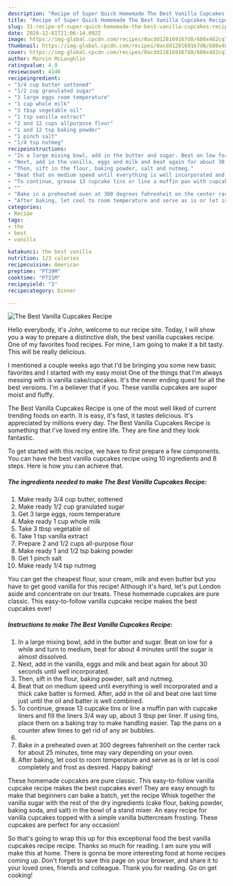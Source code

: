 ```yaml
---
description: "Recipe of Super Quick Homemade The Best Vanilla Cupcakes Recipe"
title: "Recipe of Super Quick Homemade The Best Vanilla Cupcakes Recipe"
slug: 31-recipe-of-super-quick-homemade-the-best-vanilla-cupcakes-recipe
date: 2020-12-01T21:06:14.092Z
image: https://img-global.cpcdn.com/recipes/0acdd128169167d8/680x482cq70/the-best-vanilla-cupcakes-recipe-recipe-main-photo.jpg
thumbnail: https://img-global.cpcdn.com/recipes/0acdd128169167d8/680x482cq70/the-best-vanilla-cupcakes-recipe-recipe-main-photo.jpg
cover: https://img-global.cpcdn.com/recipes/0acdd128169167d8/680x482cq70/the-best-vanilla-cupcakes-recipe-recipe-main-photo.jpg
author: Marvin McLaughlin
ratingvalue: 4.9
reviewcount: 4146
recipeingredient:
- "3/4 cup butter sottened"
- "1/2 cup granulated sugar"
- "3 large eggs room temperature"
- "1 cup whole milk"
- "3 tbsp vegetable oil"
- "1 tsp vanilla extract"
- "2 and 12 cups allpurpose flour"
- "1 and 12 tsp baking powder"
- "1 pinch salt"
- "1/4 tsp nutmeg"
recipeinstructions:
- "In a large mixing bowl, add in the butter and sugar. Beat on low for a while and turn to medium, beat for about 4 minutes until the sugar is almost dissolved."
- "Next, add in the vanilla, eggs and milk and beat again for about 30 seconds until well incorporated."
- "Then, sift in the flour, baking powder, salt and nutmeg."
- "Beat that on medium speed until everything is well incorporated and a thick cake batter is formed. After, add in the oil and beat one last time just until the oil and batter is well combined."
- "To continue, grease 13 cupcake tins or line a muffin pan with cupcake liners and fill the liners 3/4 way up, about 3 tbsp per liner. If using tins, place them on a baking tray to make handling easier. Tap the pans on a counter afew times to get rid of any air bubbles."
- ""
- "Bake in a preheated oven at 300 degrees fahrenheit on the center rack for about 25 minutes, time may vary depending on your oven."
- "After baking, let cool to room temperature and serve as is or let is cool completely and frost as desired. Happy baking!"
categories:
- Recipe
tags:
- the
- best
- vanilla

katakunci: the best vanilla 
nutrition: 123 calories
recipecuisine: American
preptime: "PT39M"
cooktime: "PT31M"
recipeyield: "3"
recipecategory: Dinner

---
```



![The Best Vanilla Cupcakes Recipe](https://img-global.cpcdn.com/recipes/0acdd128169167d8/680x482cq70/the-best-vanilla-cupcakes-recipe-recipe-main-photo.jpg)

Hello everybody, it's John, welcome to our recipe site. Today, I will show you a way to prepare a distinctive dish, the best vanilla cupcakes recipe. One of my favorites food recipes. For mine, I am going to make it a bit tasty. This will be really delicious.

I mentioned a couple weeks ago that I&#39;d be bringing you some new basic favorites and I started with my easy moist One of the things that I&#39;m always messing with is vanilla cake/cupcakes. It&#39;s the never ending quest for all the best versions. I&#39;m a believer that if you. These vanilla cupcakes are super moist and fluffy.

The Best Vanilla Cupcakes Recipe is one of the most well liked of current trending foods on earth. It is easy, it's fast, it tastes delicious. It's appreciated by millions every day. The Best Vanilla Cupcakes Recipe is something that I've loved my entire life. They are fine and they look fantastic.


To get started with this recipe, we have to first prepare a few components. You can have the best vanilla cupcakes recipe using 10 ingredients and 8 steps. Here is how you can achieve that.

<!--inarticleads1-->

##### The ingredients needed to make The Best Vanilla Cupcakes Recipe:

1. Make ready 3/4 cup butter, sottened
1. Make ready 1/2 cup granulated sugar
1. Get 3 large eggs, room temperature
1. Make ready 1 cup whole milk
1. Take 3 tbsp vegetable oil
1. Take 1 tsp vanilla extract
1. Prepare 2 and 1/2 cups all-purpose flour
1. Make ready 1 and 1/2 tsp baking powder
1. Get 1 pinch salt
1. Make ready 1/4 tsp nutmeg


You can get the cheapest flour, sour cream, milk and even butter but you have to get good vanilla for this recipe! Although it&#39;s hard, let&#39;s put London aside and concentrate on our treats. These homemade cupcakes are pure classic. This easy-to-follow vanilla cupcake recipe makes the best cupcakes ever! 

<!--inarticleads2-->

##### Instructions to make The Best Vanilla Cupcakes Recipe:

1. In a large mixing bowl, add in the butter and sugar. Beat on low for a while and turn to medium, beat for about 4 minutes until the sugar is almost dissolved.
1. Next, add in the vanilla, eggs and milk and beat again for about 30 seconds until well incorporated.
1. Then, sift in the flour, baking powder, salt and nutmeg.
1. Beat that on medium speed until everything is well incorporated and a thick cake batter is formed. After, add in the oil and beat one last time just until the oil and batter is well combined.
1. To continue, grease 13 cupcake tins or line a muffin pan with cupcake liners and fill the liners 3/4 way up, about 3 tbsp per liner. If using tins, place them on a baking tray to make handling easier. Tap the pans on a counter afew times to get rid of any air bubbles.
1. 
1. Bake in a preheated oven at 300 degrees fahrenheit on the center rack for about 25 minutes, time may vary depending on your oven.
1. After baking, let cool to room temperature and serve as is or let is cool completely and frost as desired. Happy baking!


These homemade cupcakes are pure classic. This easy-to-follow vanilla cupcake recipe makes the best cupcakes ever! They are easy enough to make that beginners can bake a batch, yet the recipe Whisk together the vanilla sugar with the rest of the dry ingredients (cake flour, baking powder, baking soda, and salt) in the bowl of a stand mixer. An easy recipe for vanilla cupcakes topped with a simple vanilla buttercream frosting. These cupcakes are perfect for any occasion! 

So that's going to wrap this up for this exceptional food the best vanilla cupcakes recipe recipe. Thanks so much for reading. I am sure you will make this at home. There is gonna be more interesting food at home recipes coming up. Don't forget to save this page on your browser, and share it to your loved ones, friends and colleague. Thank you for reading. Go on get cooking!
